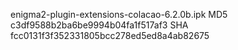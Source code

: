 enigma2-plugin-extensions-colacao-6.2.0b.ipk
MD5 c3df9588b2ba6be9994b04fa1f517af3
SHA fcc0131f3f352331805bcc278ed5ed8a4ab82675

